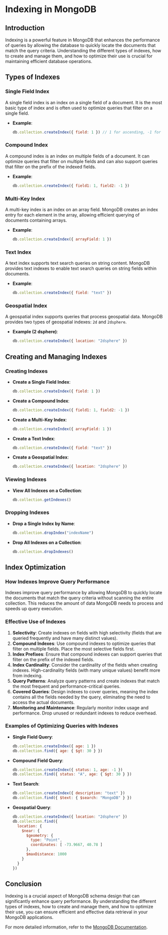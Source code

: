 # Indexing in MongoDB

## Introduction

Indexing is a powerful feature in MongoDB that enhances the performance of queries by allowing the database to quickly locate the documents that match the query criteria. Understanding the different types of indexes, how to create and manage them, and how to optimize their use is crucial for maintaining efficient database operations.

## Types of Indexes

### Single Field Index

A single field index is an index on a single field of a document. It is the most basic type of index and is often used to optimize queries that filter on a single field.

- **Example**:
    ```js
    db.collection.createIndex({ field: 1 }) // 1 for ascending, -1 for descending
    ```

### Compound Index

A compound index is an index on multiple fields of a document. It can optimize queries that filter on multiple fields and can also support queries that filter on the prefix of the indexed fields.

- **Example**:
    ```js
    db.collection.createIndex({ field1: 1, field2: -1 })
    ```

### Multi-Key Index

A multi-key index is an index on an array field. MongoDB creates an index entry for each element in the array, allowing efficient querying of documents containing arrays.

- **Example**:
    ```js
    db.collection.createIndex({ arrayField: 1 })
    ```

### Text Index

A text index supports text search queries on string content. MongoDB provides text indexes to enable text search queries on string fields within documents.

- **Example**:
    ```js
    db.collection.createIndex({ field: "text" })
    ```

### Geospatial Index

A geospatial index supports queries that process geospatial data. MongoDB provides two types of geospatial indexes: `2d` and `2dsphere`.

- **Example (2 dsphere)**:
    ```js
    db.collection.createIndex({ location: "2dsphere" })
    ```

## Creating and Managing Indexes

### Creating Indexes

- **Create a Single Field Index**:
    ```js
    db.collection.createIndex({ field: 1 })
    ```

- **Create a Compound Index**:
    ```js
    db.collection.createIndex({ field1: 1, field2: -1 })
    ```

- **Create a Multi-Key Index**:
    ```js
    db.collection.createIndex({ arrayField: 1 })
    ```

- **Create a Text Index**:
    ```js
    db.collection.createIndex({ field: "text" })
    ```

- **Create a Geospatial Index**:
    ```js
    db.collection.createIndex({ location: "2dsphere" })
    ```

### Viewing Indexes

- **View All Indexes on a Collection**:
    ```js
    db.collection.getIndexes()
    ```

### Dropping Indexes

- **Drop a Single Index by Name**:
    ```js
    db.collection.dropIndex("indexName")
    ```

- **Drop All Indexes on a Collection**:
    ```js
    db.collection.dropIndexes()
    ```

## Index Optimization

### How Indexes Improve Query Performance

Indexes improve query performance by allowing MongoDB to quickly locate the documents that match the query criteria without scanning the entire collection. This reduces the amount of data MongoDB needs to process and speeds up query execution.

### Effective Use of Indexes

1. **Selectivity**: Create indexes on fields with high selectivity (fields that are queried frequently and have many distinct values).
2. **Compound Indexes**: Use compound indexes to optimize queries that filter on multiple fields. Place the most selective fields first.
3. **Index Prefixes**: Ensure that compound indexes can support queries that filter on the prefix of the indexed fields.
4. **Index Cardinality**: Consider the cardinality of the fields when creating indexes. High-cardinality fields (with many unique values) benefit more from indexing.
5. **Query Patterns**: Analyze query patterns and create indexes that match the most frequent and performance-critical queries.
6. **Covered Queries**: Design indexes to cover queries, meaning the index contains all the fields needed by the query, eliminating the need to access the actual documents.
7. **Monitoring and Maintenance**: Regularly monitor index usage and performance. Drop unused or redundant indexes to reduce overhead.

### Examples of Optimizing Queries with Indexes

- **Single Field Query**:
    ```js
    db.collection.createIndex({ age: 1 })
    db.collection.find({ age: { $gt: 30 } })
    ```

- **Compound Field Query**:
    ```js
    db.collection.createIndex({ status: 1, age: -1 })
    db.collection.find({ status: "A", age: { $gt: 30 } })
    ```

- **Text Search**:
    ```js
    db.collection.createIndex({ description: "text" })
    db.collection.find({ $text: { $search: "MongoDB" } })
    ```

- **Geospatial Query**:
    ```js
    db.collection.createIndex({ location: "2dsphere" })
    db.collection.find({
      location: {
        $near: {
          $geometry: {
            type: "Point",
            coordinates: [ -73.9667, 40.78 ]
          },
          $maxDistance: 1000
        }
      }
    })
    ```

## Conclusion

Indexing is a crucial aspect of MongoDB schema design that can significantly enhance query performance. By understanding the different types of indexes, how to create and manage them, and how to optimize their use, you can ensure efficient and effective data retrieval in your MongoDB applications.

For more detailed information, refer to the [MongoDB Documentation](https://docs.mongodb.com/).
